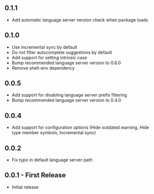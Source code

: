 ## 0.1.1
* Add automatic language server version check when package loads

## 0.1.0
* Use incremental sync by default
* Do not filter autocomplete suggestions by default
* Add support for setting intrinsic case
* Bump recommended language server version to 0.6.0
* Remove shell-env dependency

## 0.0.5
* Add support for disabling language server prefix filtering
* Bump recommended language server version to 0.4.0

## 0.0.4
* Add support for configuration options (Hide outdated warning, Hide type member symbols, Incremental sync)

## 0.0.2
* Fix typo in default language server path

## 0.0.1 - First Release
* Initial release

